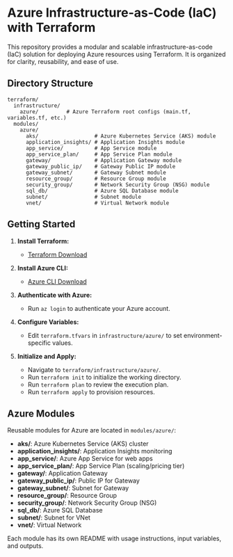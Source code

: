 # Azure Infrastructure-as-Code (IaC) with Terraform

This repository provides a modular and scalable infrastructure-as-code (IaC) solution for deploying Azure resources using Terraform. It is organized for clarity, reusability, and ease of use.

## Directory Structure

```
terraform/
  infrastructure/
    azure/         # Azure Terraform root configs (main.tf, variables.tf, etc.)
  modules/
    azure/
      aks/                  # Azure Kubernetes Service (AKS) module
      application_insights/ # Application Insights module
      app_service/          # App Service module
      app_service_plan/     # App Service Plan module
      gateway/              # Application Gateway module
      gateway_public_ip/    # Gateway Public IP module
      gateway_subnet/       # Gateway Subnet module
      resource_group/       # Resource Group module
      security_group/       # Network Security Group (NSG) module
      sql_db/               # Azure SQL Database module
      subnet/               # Subnet module
      vnet/                 # Virtual Network module
```

## Getting Started

1. **Install Terraform:**

   - [Terraform Download](https://www.terraform.io/downloads.html)

2. **Install Azure CLI:**

   - [Azure CLI Download](https://docs.microsoft.com/en-us/cli/azure/install-azure-cli)

3. **Authenticate with Azure:**

   - Run `az login` to authenticate your Azure account.

4. **Configure Variables:**

   - Edit `terraform.tfvars` in `infrastructure/azure/` to set environment-specific values.

5. **Initialize and Apply:**
   - Navigate to `terraform/infrastructure/azure/`.
   - Run `terraform init` to initialize the working directory.
   - Run `terraform plan` to review the execution plan.
   - Run `terraform apply` to provision resources.

## Azure Modules

Reusable modules for Azure are located in `modules/azure/`:

- **aks/**: Azure Kubernetes Service (AKS) cluster
- **application_insights/**: Application Insights monitoring
- **app_service/**: Azure App Service for web apps
- **app_service_plan/**: App Service Plan (scaling/pricing tier)
- **gateway/**: Application Gateway
- **gateway_public_ip/**: Public IP for Gateway
- **gateway_subnet/**: Subnet for Gateway
- **resource_group/**: Resource Group
- **security_group/**: Network Security Group (NSG)
- **sql_db/**: Azure SQL Database
- **subnet/**: Subnet for VNet
- **vnet/**: Virtual Network

Each module has its own README with usage instructions, input variables, and outputs.
